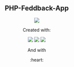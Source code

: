 <h2 align='center'>PHP-Feddback-App</h2>
<p align='center'>
  <img src='https://user-images.githubusercontent.com/64248524/176274769-35a971d1-58e9-4450-8a2b-32cc4892cc94.PNG'></img>
</p>
<p align='center'>Created with:</p>
<p align='center'>
  <img src="https://img.shields.io/badge/php-%23777BB4.svg?style=for-the-badge&logo=php&logoColor=white" />
  <img src="https://img.shields.io/badge/mysql-%2300f.svg?style=for-the-badge&logo=mysql&logoColor=white" />
  <img src="https://img.shields.io/badge/bootstrap-%23563D7C.svg?style=for-the-badge&logo=bootstrap&logoColor=white" />
</p>
<p align='center'>And with</p>
<p align='center'>:heart:</p>


